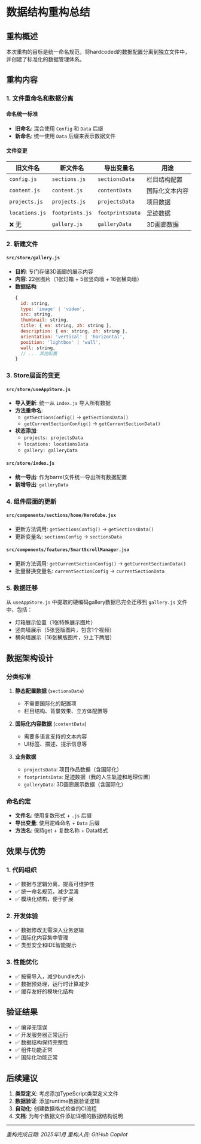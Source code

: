 # 数据结构重构总结

## 重构概述

本次重构的目标是统一命名规范，将hardcoded的数据配置分离到独立文件中，并创建了标准化的数据管理体系。

## 重构内容

### 1. 文件重命名和数据分离

#### 命名统一标准
- **旧命名**: 混合使用 `Config` 和 `Data` 后缀
- **新命名**: 统一使用 `Data` 后缀来表示数据文件

#### 文件变更

| 旧文件名 | 新文件名 | 导出变量名 | 用途 |
|---------|---------|-----------|-----|
| `config.js` | `sections.js` | `sectionsData` | 栏目结构配置 |
| `content.js` | `content.js` | `contentData` | 国际化文本内容 |
| `projects.js` | `projects.js` | `projectsData` | 项目数据 |
| `locations.js` | `footprints.js` | `footprintsData` | 足迹数据 |
| ❌ 无 | `gallery.js` | `galleryData` | 3D画廊数据 |

### 2. 新建文件

#### `src/store/gallery.js`
- **目的**: 专门存储3D画廊的展示内容
- **内容**: 22张图片（1张灯箱 + 5张竖向墙 + 16张横向墙）
- **数据结构**: 
  ```javascript
  {
    id: string,
    type: 'image' | 'video',
    src: string,
    thumbnail: string,
    title: { en: string, zh: string },
    description: { en: string, zh: string },
    orientation: 'vertical' | 'horizontal',
    position: 'lightbox' | 'wall',
    wall: string,
    // ... 其他配置
  }
  ```

### 3. Store层面的变更

#### `src/store/useAppStore.js`
- **导入更新**: 统一从 `index.js` 导入所有数据
- **方法重命名**:
  - `getSectionsConfig()` → `getSectionsData()`
  - `getCurrentSectionConfig()` → `getCurrentSectionData()`
- **状态添加**: 
  - `projects: projectsData`
  - `locations: locationsData`
  - `gallery: galleryData`

#### `src/store/index.js`
- **统一导出**: 作为barrel文件统一导出所有数据配置
- **新增导出**: `galleryData`

### 4. 组件层面的更新

#### `src/components/sections/home/HeroCube.jsx`
- 更新方法调用: `getSectionsConfig()` → `getSectionsData()`
- 更新变量名: `sectionsConfig` → `sectionsData`

#### `src/components/features/SmartScrollManager.jsx`
- 更新方法调用: `getCurrentSectionConfig()` → `getCurrentSectionData()`
- 批量替换变量名: `currentSectionConfig` → `currentSectionData`

### 5. 数据迁移

从 `useAppStore.js` 中提取的硬编码gallery数据已完全迁移到 `gallery.js` 文件中，包括：
- 灯箱展示位置（1张特殊展示图片）
- 竖向墙展示（5张竖版图片，包含1个视频）
- 横向墙展示（16张横版图片，分上下两层）

## 数据架构设计

### 分类标准

1. **静态配置数据** (`sectionsData`)
   - 不需要国际化的配置项
   - 栏目结构、背景效果、立方体配置等

2. **国际化内容数据** (`contentData`)
   - 需要多语言支持的文本内容
   - UI标签、描述、提示信息等

3. **业务数据**
   - `projectsData`: 项目作品数据（含国际化）
   - `footprintsData`: 足迹数据（我的人生轨迹和地理位置）
   - `galleryData`: 3D画廊展示数据（含国际化）

### 命名约定

- **文件名**: 使用复数形式 + `.js` 后缀
- **导出变量**: 使用驼峰命名 + `Data` 后缀
- **方法名**: 保持get + 复数名称 + Data格式

## 效果与优势

### 1. 代码组织
- ✅ 数据与逻辑分离，提高可维护性
- ✅ 统一命名规范，减少混淆
- ✅ 模块化结构，便于扩展

### 2. 开发体验
- ✅ 数据修改无需深入业务逻辑
- ✅ 国际化内容集中管理
- ✅ 类型安全和IDE智能提示

### 3. 性能优化
- ✅ 按需导入，减少bundle大小
- ✅ 数据预处理，运行时计算减少
- ✅ 缓存友好的模块化结构

## 验证结果

- ✅ 编译无错误
- ✅ 开发服务器正常运行
- ✅ 数据结构保持完整性
- ✅ 组件功能正常
- ✅ 国际化功能正常

## 后续建议

1. **类型定义**: 考虑添加TypeScript类型定义文件
2. **数据验证**: 添加runtime数据验证逻辑
3. **自动化**: 创建数据格式检查的CI流程
4. **文档**: 为每个数据文件添加详细的数据结构说明

---

*重构完成日期: 2025年1月*
*重构人员: GitHub Copilot*
